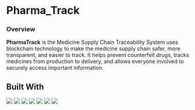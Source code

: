 # Pharma_Track
### Overview
<p><b> PharmaTrack</b> is the  Medicine Supply Chain Traceability System uses blockchain technology to make the medicine supply chain safer, more transparent, and easier to track. It helps prevent counterfeit drugs, tracks medicines from production to delivery, and allows everyone involved to securely access important information.</p>

## Built With
![](https://img.shields.io/badge/HTML5-informational?style=flat&logo=HTML5&color=E34F26)
![](https://img.shields.io/badge/TailwindCSS-informational?style=flat&logo=TailwindCSS&color=06B6D4)
![](https://img.shields.io/badge/React-informational?style=flat&logo=React&color=61DAFB)
![](https://img.shields.io/badge/Node.js-informational?style=flat&logo=Node.js&color=339933)
![](https://img.shields.io/badge/Solidity-informational?style=flat&logo=Solidity&color=4E44CE)
![](https://img.shields.io/badge/Ethereum-informational?style=flat&logo=Ethereum&color=6CACE4)
![](https://img.shields.io/badge/Hardhat-informational?style=flat&logo=Hardhat&color=F4C526)




